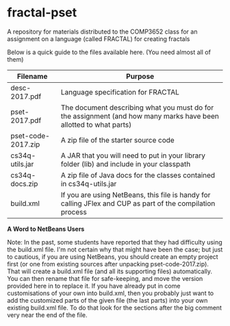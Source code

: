 # fractal-pset
A repository for materials distributed to the COMP3652 class for an assignment on a language (called FRACTAL) for 
creating fractals

Below is a quick guide to the files available here.  (You need almost all of them)

Filename     |  Purpose
----------   | ----------
desc-2017.pdf | Language specification for FRACTAL
pset-2017.pdf | The document describing what you must do for the assignment (and how many marks have been allotted to what parts)
pset-code-2017.zip | A zip file of the starter source code
cs34q-utils.jar  | A JAR that you will need to put in your library folder (lib) and include in your classpath
cs34q-docs.zip   | A zip file of Java docs for the classes contained in cs34q-utils.jar
build.xml        | If you are using NetBeans, this file is handy for calling JFlex and CUP as part of the compilation process


**A Word to NetBeans Users**

Note: In the past, some students have reported that they had difficulty using the build.xml file.  I'm not certain why that might
have been the case; but just to cautious, if you are using NetBeans, you should create an empty project first 
(or one from existing sources after unpacking pset-code-2017.zip).  That will create a build.xml file (and all its supporting
files) automatically.  You can then rename that file for safe-keeping, and move the version provided here in to replace it. 
If you have already put in come customisations of your own into build.xml, then you probably just want to add the customized parts
of the given file (the last parts) into your own existing build.xml file.  To do that look for the sections after the big comment
very near the end of the file.
